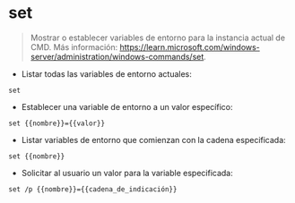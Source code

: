 # set

> Mostrar o establecer variables de entorno para la instancia actual de CMD.
> Más información: <https://learn.microsoft.com/windows-server/administration/windows-commands/set>.

- Listar todas las variables de entorno actuales:

`set`

- Establecer una variable de entorno a un valor específico:

`set {{nombre}}={{valor}}`

- Listar variables de entorno que comienzan con la cadena especificada:

`set {{nombre}}`

- Solicitar al usuario un valor para la variable especificada:

`set /p {{nombre}}={{cadena_de_indicación}}`
